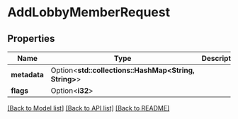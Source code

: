 # AddLobbyMemberRequest

## Properties

Name | Type | Description | Notes
------------ | ------------- | ------------- | -------------
**metadata** | Option<**std::collections::HashMap<String, String>**> |  | [optional]
**flags** | Option<**i32**> |  | [optional]

[[Back to Model list]](../README.md#documentation-for-models) [[Back to API list]](../README.md#documentation-for-api-endpoints) [[Back to README]](../README.md)


